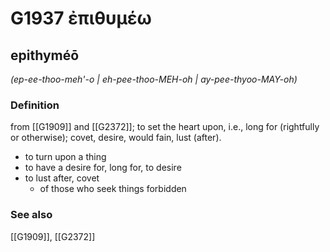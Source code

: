 # G1937 ἐπιθυμέω

## epithyméō

_(ep-ee-thoo-meh'-o | eh-pee-thoo-MEH-oh | ay-pee-thyoo-MAY-oh)_

### Definition

from [[G1909]] and [[G2372]]; to set the heart upon, i.e., long for (rightfully or otherwise); covet, desire, would fain, lust (after).

- to turn upon a thing
- to have a desire for, long for, to desire
- to lust after, covet
  - of those who seek things forbidden

### See also

[[G1909]], [[G2372]]

